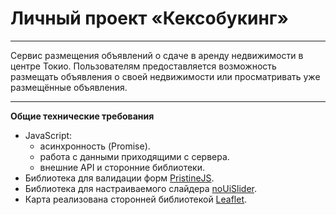 # Личный проект «Кексобукинг»
---

Cервис размещения объявлений о сдаче в аренду недвижимости в центре Токио.
Пользователям предоставляется возможность размещать объявления о своей недвижимости или просматривать уже размещённые объявления.

---

**Общие технические требования**

<!-- * Загрузка нового изображения:
  - выбор файла с изображением для загрузки;
  - изменение масштаба изображения;
  - применение одного из заранее заготовленных эффектов;
  - выбор глубины эффекта с помощью ползунка;
  - добавление текстового комментария;
  - добавление хэш-тегов. -->

* JavaScript:
  <!-- - манипуляции с DOM (создавать, удалять, перемещать и управлять DOM-элементами).
  - работа с событиями (обработка действий пользователя, чтобы страница реагировала на ввод текста в формы, нажатие на определённые элементы, прокрутку и прочее). -->
  - асинхронность (Promise).
  - работа с данными приходящими с сервера.
  - внешние API и сторонние библиотеки.
* Библиотека для валидации форм [PristineJS](https://pristine.js.org/).
* Библиотека для настраиваемого слайдера [noUiSlider](https://refreshless.com/nouislider/).
* Карта реализована сторонней библиотекой [Leaflet](https://leafletjs.com/).

